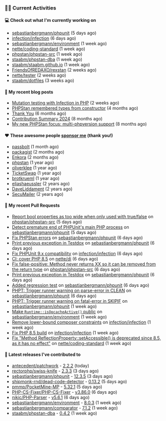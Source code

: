 ### 👨‍💻 Current Activities


#### 💻 Check out what I'm currently working on

- [sebastianbergmann/phpunit](https://github.com/sebastianbergmann/phpunit) (5 days ago)
- [infection/infection](https://github.com/infection/infection) (6 days ago)
- [sebastianbergmann/environment](https://github.com/sebastianbergmann/environment) (1 week ago)
- [nette/coding-standard](https://github.com/nette/coding-standard) (1 week ago)
- [phpstan/phpstan-src](https://github.com/phpstan/phpstan-src) (1 week ago)
- [staabm/phpstan-dba](https://github.com/staabm/phpstan-dba) (1 week ago)
- [staabm/staabm.github.io](https://github.com/staabm/staabm.github.io) (1 week ago)
- [FriendsOfREDAXO/rexstan](https://github.com/FriendsOfREDAXO/rexstan) (2 weeks ago)
- [nette/tester](https://github.com/nette/tester) (2 weeks ago)
- [staabm/dotfiles](https://github.com/staabm/dotfiles) (3 weeks ago)


#### 📜 My recent blog posts

- [Mutation testing with Infection in PHP](https://staabm.github.io/2025/08/01/infection-php-mutation-testing.html) (2 weeks ago)
- [PHPStan remembered types from constructor](https://staabm.github.io/2025/04/15/phpstan-remember-constructor-types.html) (4 months ago)
- [Thank You](https://staabm.github.io/2025/01/24/thank-you.html) (6 months ago)
- [Contribution Summary 2024](https://staabm.github.io/2024/12/11/contribution-summary-2024.html) (8 months ago)
- [My new PHPStan focus: multi-phpversion support](https://staabm.github.io/2024/11/28/phpstan-php-version-in-scope.html) (8 months ago)


#### ❤️ These awesome people [sponsor me](https://github.com/sponsors/staabm) (thank you!)

- [passbolt](https://github.com/passbolt) (1 month ago)
- [packagist](https://github.com/packagist) (2 months ago)
- [Enkora](https://github.com/Enkora) (2 months ago)
- [phpstan](https://github.com/phpstan) (1 year ago)
- [oliverklee](https://github.com/oliverklee) (1 year ago)
- [TicketSwap](https://github.com/TicketSwap) (1 year ago)
- [brotkrueml](https://github.com/brotkrueml) (1 year ago)
- [eliashaeussler](https://github.com/eliashaeussler) (2 years ago)
- [DaveLiddament](https://github.com/DaveLiddament) (2 years ago)
- [SecuMailer](https://github.com/SecuMailer) (2 years ago)


#### 🔨 My recent Pull Requests

- [Report bool properties as too wide when only used with true/false](https://github.com/phpstan/phpstan-src/pull/4243) on [phpstan/phpstan-src](https://github.com/phpstan/phpstan-src) (5 days ago)
- [Detect premature end of PHPUnit&#39;s main PHP process](https://github.com/sebastianbergmann/phpunit/pull/6319) on [sebastianbergmann/phpunit](https://github.com/sebastianbergmann/phpunit) (5 days ago)
- [Fix PHPStan errors](https://github.com/sebastianbergmann/phpunit/pull/6317) on [sebastianbergmann/phpunit](https://github.com/sebastianbergmann/phpunit) (6 days ago)
- [Print previous exception in Testdox](https://github.com/sebastianbergmann/phpunit/pull/6316) on [sebastianbergmann/phpunit](https://github.com/sebastianbergmann/phpunit) (6 days ago)
- [Fix PHPUnit 9.x compatibility](https://github.com/infection/infection/pull/2368) on [infection/infection](https://github.com/infection/infection) (6 days ago)
- [CI: cover PHP 8.5](https://github.com/nette/di/pull/325) on [nette/di](https://github.com/nette/di) (6 days ago)
- [Fix false-positive: Method never returns XX so it can be removed from the return type](https://github.com/phpstan/phpstan-src/pull/4241) on [phpstan/phpstan-src](https://github.com/phpstan/phpstan-src) (6 days ago)
- [Print previous exception in Testdox](https://github.com/sebastianbergmann/phpunit/pull/6315) on [sebastianbergmann/phpunit](https://github.com/sebastianbergmann/phpunit) (6 days ago)
- [Added regression test](https://github.com/sebastianbergmann/phpunit/pull/6314) on [sebastianbergmann/phpunit](https://github.com/sebastianbergmann/phpunit) (6 days ago)
- [PHPT: Trigger runner warning on parse-error in CLEAN](https://github.com/sebastianbergmann/phpunit/pull/6313) on [sebastianbergmann/phpunit](https://github.com/sebastianbergmann/phpunit) (6 days ago)
- [PHPT: Trigger runner warning on fatal-error in SKIPIF](https://github.com/sebastianbergmann/phpunit/pull/6312) on [sebastianbergmann/phpunit](https://github.com/sebastianbergmann/phpunit) (1 week ago)
- [Make `Runtime::isOpcacheActive()` public](https://github.com/sebastianbergmann/environment/pull/75) on [sebastianbergmann/environment](https://github.com/sebastianbergmann/environment) (1 week ago)
- [Remove lower-bound composer constraints](https://github.com/infection/infection/pull/2366) on [infection/infection](https://github.com/infection/infection) (1 week ago)
- [Fix PHP 8.5 build](https://github.com/infection/infection/pull/2365) on [infection/infection](https://github.com/infection/infection) (1 week ago)
- [Fix &#34;Method ReflectionProperty::setAccessible() is deprecated since 8.5, as it has no effect&#34;](https://github.com/nette/coding-standard/pull/49) on [nette/coding-standard](https://github.com/nette/coding-standard) (1 week ago)


#### 🔭 Latest releases I've contributed to

- [antecedent/patchwork](https://github.com/antecedent/patchwork) - [2.2.2](https://github.com/antecedent/patchwork/releases/tag/2.2.2) (today)
- [rectorphp/swiss-knife](https://github.com/rectorphp/swiss-knife) - [2.3.3](https://github.com/rectorphp/swiss-knife/releases/tag/2.3.3) (3 days ago)
- [sebastianbergmann/phpunit](https://github.com/sebastianbergmann/phpunit) - [12.3.5](https://github.com/sebastianbergmann/phpunit/releases/tag/12.3.5) (3 days ago)
- [shipmonk-rnd/dead-code-detector](https://github.com/shipmonk-rnd/dead-code-detector) - [0.13.2](https://github.com/shipmonk-rnd/dead-code-detector/releases/tag/0.13.2) (5 days ago)
- [pmmp/PocketMine-MP](https://github.com/pmmp/PocketMine-MP) - [5.32.1](https://github.com/pmmp/PocketMine-MP/releases/tag/5.32.1) (5 days ago)
- [PHP-CS-Fixer/PHP-CS-Fixer](https://github.com/PHP-CS-Fixer/PHP-CS-Fixer) - [v3.86.0](https://github.com/PHP-CS-Fixer/PHP-CS-Fixer/releases/tag/v3.86.0) (6 days ago)
- [nikic/PHP-Parser](https://github.com/nikic/PHP-Parser) - [v5.6.1](https://github.com/nikic/PHP-Parser/releases/tag/v5.6.1) (6 days ago)
- [sebastianbergmann/environment](https://github.com/sebastianbergmann/environment) - [8.0.3](https://github.com/sebastianbergmann/environment/releases/tag/8.0.3) (1 week ago)
- [sebastianbergmann/comparator](https://github.com/sebastianbergmann/comparator) - [7.1.2](https://github.com/sebastianbergmann/comparator/releases/tag/7.1.2) (1 week ago)
- [staabm/phpstan-dba](https://github.com/staabm/phpstan-dba) - [0.4.2](https://github.com/staabm/phpstan-dba/releases/tag/0.4.2) (1 week ago)
